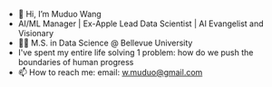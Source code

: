 - 👋 Hi, I’m Muduo Wang
- AI/ML Manager | Ex-Apple Lead Data Scientist | AI Evangelist and Visionary
- 🧑‍🎓 M.S. in Data Science @ Bellevue University
- I've spent my entire life solving 1 problem: how do we push the boundaries of human progress
- 📫 How to reach me:
      email: w.muduo@gmail.com
